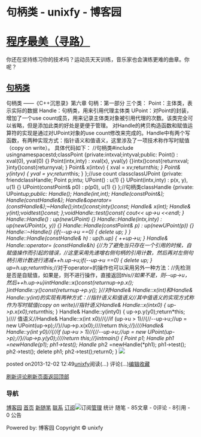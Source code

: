 
# 句柄类 - unixfy - 博客园
# [程序最美（寻路）](https://www.cnblogs.com/unixfy/)
你还在坚持练习你的技术吗？运动员天天训练，音乐家也会演练更难的曲章。你呢？
## [句柄类](https://www.cnblogs.com/unixfy/p/3453728.html)
句柄类
——《C++沉思录》第六章 句柄：第一部分
三个类：
Point：主体类，表示实际的数据
Handle：句柄类，用来引用代理主体类
UPoint：对Point的封装，增加了一个use count成员，用来记录主体类对象被引用代理的次数。该类完全可以省略，但是添加此类的好处是更便于管理。
对Handle的拷贝构造函数和赋值运算符的实现是通过对UPoint对象的use count修改来完成的。Handle中有两个写函数，有两种实现方式：指针语义和值语义，这里涉及了一项技术称作写时赋值（copy on write）。
具体代码如下：
//句柄类\#include <iostream>usingnamespacestd;classPoint
{private:intxval;intyval;public:
    Point() : xval(0), yval(0) {}
    Point(intx,inty) : xval(x), yval(y) {}intx()const{returnxval; }inty()const{returnyval; }
    Point& x(intxv) { xval = xv;return*this; }
    Point& y(intyv) { yval = yv;return*this; }
};//use count classclassUPoint
{private:
    friendclassHandle;
    Point p;intu;
    UPoint() : u(1) {}
    UPoint(intx,inty) : p(x, y), u(1) {}
    UPoint(constPoint& p0) : p(p0), u(1) {}
};//句柄类classHandle
{private:
    UPoint*up;public:
    Handle();
    Handle(int,int);
    Handle(constPoint&);
    Handle(constHandle&);
    Handle&operator= (constHandle&);~Handle();intx()const;inty()const;
    Handle& x(int);
    Handle& y(int);voidtest()const;
};voidHandle::test()const{
    cout<< up->u <<endl;
}
Handle::Handle() : up(newUPoint) {}
Handle::Handle(intx,inty) : up(newUPoint(x, y)) {}
Handle::Handle(constPoint& p) : up(newUPoint(p)) {}
Handle::~Handle()
{if(--up->u ==0)
    {
        delete up;
    }
}
Handle::Handle(constHandle& h) : up(h.up) { ++up->u; }
Handle& Handle::operator= (constHandle&h)
{//为了避免当只存在一个引用的时候，自赋值操作而引起的错误，//这里采用先递增右侧句柄的引用计数，然后再对左侧句柄引用计数进行递减++h.up->u;if(--up->u ==0)
    {
        delete up;
    }
    up=h.up;return*this;//对于operator=的操作也可以采用另外一种方法：//先检测是否是自赋值，如果是，则不进行操作，直接返回*this//如果不是，则--up->u，然后++h.up->u}intHandle::x()const{returnup->p.x(); }intHandle::y()const{returnup->p.y(); }//对Handle& Handle::x(int)和Handle& Handle::y(int)的实现有两种方式：//指针语义和值语义//其中值语义的实现方式称作为写时赋值(copy on write)//指针语义Handle& Handle::x(intx0)
{
    up->p.x(x0);return*this;
}
Handle& Handle::y(inty0)
{
    up->p.y(y0);return*this;
}//// 值语义//Handle& Handle::x(int x0)//{//if (up->u > 1)//{//--up->u;//up = new UPoint(up->p);//}//up->p.x(x0);////return *this;//}////Handle& Handle::y(int y0)//{//if (up->u > 1)//{//--up->u;//up = new UPoint(up->p);//}//up->p.y(y0);////return *this;//}intmain()
{
    Point p1;
    Handle* ph1 =newHandle(p1);
    ph1->test();
    Handle* ph2 =newHandle(*ph1);
    ph1->test();
    ph2->test();
    delete ph1;
    ph2->test();return0;
}
![](https://images0.cnblogs.com/blog/463570/201312/02124912-12f1aa53e4c442d7b1440d53c89409f1.jpg)




posted on2013-12-02 12:49[unixfy](https://www.cnblogs.com/unixfy/)阅读(...) 评论(...)[编辑](https://i.cnblogs.com/EditPosts.aspx?postid=3453728)[收藏](#)


[刷新评论](javascript:void(0);)[刷新页面](#)[返回顶部](#top)







### 导航
[博客园](https://www.cnblogs.com/)
[首页](https://www.cnblogs.com/unixfy/)
[新随笔](https://i.cnblogs.com/EditPosts.aspx?opt=1)
[联系](https://msg.cnblogs.com/send/unixfy)
[订阅](https://www.cnblogs.com/unixfy/rss)![订阅](//www.cnblogs.com/images/xml.gif)[管理](https://i.cnblogs.com/)
统计
随笔 - 85文章 - 0评论 - 8引用 - 0
公告

Powered by:
博客园
Copyright © unixfy
